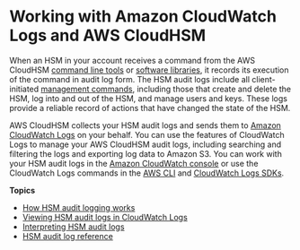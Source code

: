 # Working with Amazon CloudWatch Logs and AWS CloudHSM<a name="get-hsm-audit-logs-using-cloudwatch"></a>

When an HSM in your account receives a command from the AWS CloudHSM [command line tools](command-line-tools.md) or [software libraries](use-hsm.md), it records its execution of the command in audit log form\. The HSM audit logs include all client\-initiated [management commands](cloudhsm-audit-log-reference.md), including those that create and delete the HSM, log into and out of the HSM, and manage users and keys\. These logs provide a reliable record of actions that have changed the state of the HSM\.

AWS CloudHSM collects your HSM audit logs and sends them to [Amazon CloudWatch Logs](https://docs.aws.amazon.com/AmazonCloudWatch/latest/logs/WhatIsCloudWatchLogs.html) on your behalf\. You can use the features of CloudWatch Logs to manage your AWS CloudHSM audit logs, including searching and filtering the logs and exporting log data to Amazon S3\. You can work with your HSM audit logs in the [Amazon CloudWatch console](https://console.aws.amazon.com/cloudwatch/) or use the CloudWatch Logs commands in the [AWS CLI](https://docs.aws.amazon.com/cli/latest/reference/logs/index.html) and [CloudWatch Logs SDKs](https://docs.aws.amazon.com/AmazonCloudWatchLogs/latest/APIReference/)\.

**Topics**
+ [How HSM audit logging works](get-audit-logs-from-cloudwatch.md)
+ [Viewing HSM audit logs in CloudWatch Logs](understand-audit-logs.md)
+ [Interpreting HSM audit logs](interpreting-audit-logs.md)
+ [HSM audit log reference](cloudhsm-audit-log-reference.md)